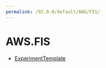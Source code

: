 ```yaml
---
permalink: /92.0.0/default/AWS/FIS/
---
```


# AWS.FIS



* [ExperimentTemplate](ExperimentTemplate.md)
